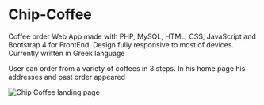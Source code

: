 # Chip-Coffee
Coffee order Web App made with PHP, MySQL, HTML, CSS, JavaScript and Bootstrap 4 for FrontEnd. Design fully responsive to most of devices. Currently written in Greek language

User can order from a variety of coffees in 3 steps. In his home page his addresses and past order appeared

![Chip Coffee landing page](https://github.com/z3r0Luck/Chip-Coffee/blob/master/images/cc.png?raw=true)
